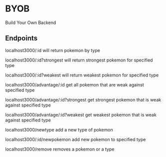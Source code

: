# BYOB
Build Your Own Backend

## Endpoints
localhost3000/:id
will return pokemon by type

localhost3000/:id?strongest 
will return strongest pokemon for specified type

localhost3000/:id?weakest 
will return weakest pokemon for specified type

localhost3000/advantage/:id
get all pokemon that are weak against specified type

localhost3000/advantage/:id?strongest
get strongest pokemon that is weak against specified type

localhost3000/advantage/:id?weakest
get weakest pokemon that is weak against specified type

localhost3000/newtype
add a new type of pokemon

localhost3000/:id/newpokemon
add new pokemon to specified type


localhost3000/remove
removes a pokemon or a type